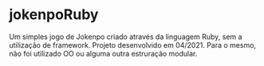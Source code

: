 # jokenpoRuby
Um simples jogo de Jokenpo criado através da linguagem Ruby, sem a utilização de framework. Projeto desenvolvido em 04/2021. Para o mesmo, não foi utilizado OO ou alguma outra estruração modular.
